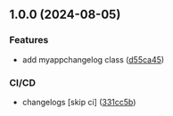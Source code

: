 ## 1.0.0 (2024-08-05)


### Features

* add myappchangelog class ([d55ca45](https://github.com/wazdar/course-gda-java/commit/d55ca45f4408f958350643482f804088f537d0b5))


### CI/CD

* changelogs [skip ci] ([331cc5b](https://github.com/wazdar/course-gda-java/commit/331cc5b7230e7bc2563743dfe3ed6a5e0108a8a2))
